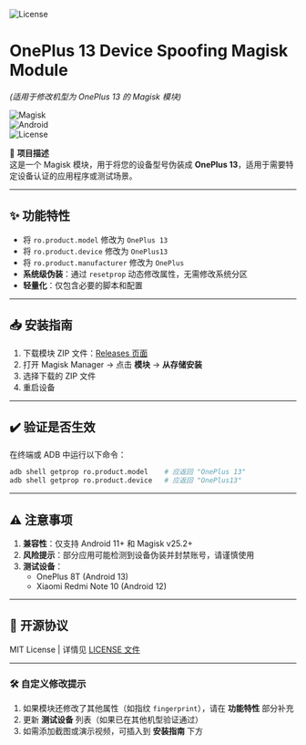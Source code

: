 ![License](https://img.shields.io/badge/License-MIT-blue.svg)
# OnePlus 13 Device Spoofing Magisk Module  
*(适用于修改机型为 OnePlus 13 的 Magisk 模块)*  

![Magisk](https://img.shields.io/badge/Magisk-25.2+-orange?logo=android)  
![Android](https://img.shields.io/badge/Android-11%2B-brightgreen?logo=android)  
![License](https://img.shields.io/badge/License-MIT-blue)  

📌 **项目描述**  
这是一个 Magisk 模块，用于将您的设备型号伪装成 **OnePlus 13**，适用于需要特定设备认证的应用程序或测试场景。  

---

## ✨ 功能特性  
- 将 `ro.product.model` 修改为 `OnePlus 13`  
- 将 `ro.product.device` 修改为 `OnePlus13`  
- 将 `ro.product.manufacturer` 修改为 `OnePlus`  
- **系统级伪装**：通过 `resetprop` 动态修改属性，无需修改系统分区  
- **轻量化**：仅包含必要的脚本和配置  

---

## 📥 安装指南  
1. 下载模块 ZIP 文件：[Releases 页面](https://github.com/Jordy116/MyFirstProject-/releases)  
2. 打开 Magisk Manager → 点击 **模块** → **从存储安装**  
3. 选择下载的 ZIP 文件  
4. 重启设备  

---

## ✔️ 验证是否生效  
在终端或 ADB 中运行以下命令：  
```bash
adb shell getprop ro.product.model    # 应返回 "OnePlus 13"
adb shell getprop ro.product.device   # 应返回 "OnePlus13"
```

---

## ⚠️ 注意事项  
1. **兼容性**：仅支持 Android 11+ 和 Magisk v25.2+  
2. **风险提示**：部分应用可能检测到设备伪装并封禁账号，请谨慎使用  
3. **测试设备**：  
   - OnePlus 8T (Android 13)  
   - Xiaomi Redmi Note 10 (Android 12)  

---

## 📜 开源协议  
MIT License | 详情见 [LICENSE 文件](https://github.com/Jordy116/MyFirstProject-/blob/main/LICENSE)  

---

### 🛠️ 自定义修改提示  
1. 如果模块还修改了其他属性（如指纹 `fingerprint`），请在 **功能特性** 部分补充  
2. 更新 **测试设备** 列表（如果已在其他机型验证通过）  
3. 如需添加截图或演示视频，可插入到 **安装指南** 下方  
